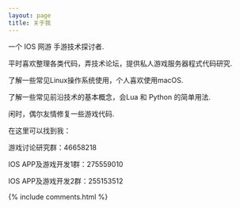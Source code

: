 ```yaml
---
layout: page
title: 关于我 
---
```


<p>
<p>
一个 IOS 网游 手游技术探讨者.
<p>
平时喜欢整理各类代码，弄技术论坛，提供私人游戏服务器程式代码研究.
<p>
了解一些常见Linux操作系统使用，个人喜欢使用macOS.
<p>
了解一些常见前沿技术的基本概念，会Lua 和 Python 的简单用法.
<p>
闲时，偶尔友情修复一些游戏代码.
<p>
在这里可以找到我：
<p>
游戏讨论研究群：46658218

IOS APP及游戏开发1群：275559010

IOS APP及游戏开发2群：255153512


{% include comments.html %}



